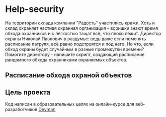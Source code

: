 # Help-security
На территории склада компании "Радость" участились кражи. Хоть и склад охраняет частная охранная организация - воришки знают время обхода охранников и с лёгкостью тащат всё, что плохо лежит. Директор охраны Николай Павлович в раздумье: ведь даже если поменять расписание патруля, всё равно подстроятся и под него. Но что, если обход охраны будет случайным в разные промежутки времени? Помогите директору - напишите скрипт, создающий расписание рандомного обхода охранниками охраняемых объектов.
## Расписание обхода охраной объектов

## Цель проекта
Код написан в образовательных целях на онлайн-курсе для веб-разработчиков [Devman](http://dvmn.org)
